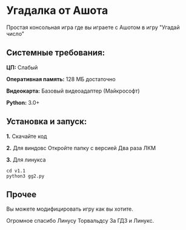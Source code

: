 # Угадалка от Ашота

Простая консольная игра где вы играете с Ашотом в игру "Угадай число"

## Системные требования:
**ЦП:** Слабый

**Оперативная память:** 128 МБ достаточно

**Видеокарта:** Базовый видеоадаптер (Майкрософт)

**Python:** 3.0+

## Установка и запуск:

**1.** Скачайте код

**2.** Для виндовс
  Откройте папку с версией
  Два раза ЛКМ
  
**3.** Для линукса
  ```
  cd v1.1
  python3 gg2.py
  ```
  ## Прочее
  Вы можете модифицировать игру как вы хотите.
  
  Огромное спасибо Линусу Торвальдсу За ГДЗ и Линукс.
